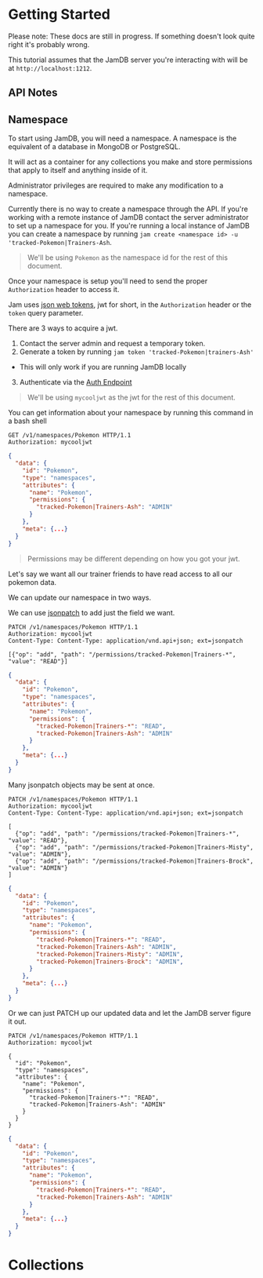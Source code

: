 # Getting Started

Please note: These docs are still in progress.
If something doesn't look quite right it's probably wrong.

This tutorial assumes that the JamDB server you're interacting with will be at `http://localhost:1212`.

## API Notes

## Namespace

To start using JamDB, you will need a namespace. A namespace is the equivalent of a database in MongoDB or PostgreSQL.

It will act as a container for any collections you make and store permissions that apply to itself and anything inside of it.

Administrator privileges are required to make any modification to a namespace.

Currently there is no way to create a namespace through the API.
If you're working with a remote instance of JamDB contact the server administrator to set up a namespace for you.
If you're running a local instance of JamDB you can create a namespace by running `jam create <namespace id> -u 'tracked-Pokemon|Trainers-Ash`.

> We'll be using `Pokemon` as the namespace id for the rest of this document.

Once your namespace is setup you'll need to send the proper `Authorization` header to access it.

Jam uses [json web tokens](https://jwt.io), jwt for short, in the `Authorization` header or the `token` query parameter.

There are 3 ways to acquire a jwt.

1. Contact the server admin and request a temporary token.
2. Generate a token by running `jam token 'tracked-Pokemon|trainers-Ash'`
  * This will only work if you are running JamDB locally
3. Authenticate via the [Auth Endpoint](#authorization)

> We'll be using `mycooljwt` as the jwt for the rest of this document.

You can get information about your namespace by running this command in a bash shell

```http
GET /v1/namespaces/Pokemon HTTP/1.1
Authorization: mycooljwt
```

```json
{
  "data": {
    "id": "Pokemon",
    "type": "namespaces",
    "attributes": {
      "name": "Pokemon",
      "permissions": {
        "tracked-Pokemon|Trainers-Ash": "ADMIN"
      }
    },
    "meta": {...}
  }
}
```

> Permissions may be different depending on how you got your jwt.

Let's say we want all our trainer friends to have read access to all our pokemon data.

We can update our namespace in two ways.

We can use [jsonpatch](http://jsonpatch.com/) to add just the field we want.

```http
PATCH /v1/namespaces/Pokemon HTTP/1.1
Authorization: mycooljwt
Content-Type: Content-Type: application/vnd.api+json; ext=jsonpatch

[{"op": "add", "path": "/permissions/tracked-Pokemon|Trainers-*", "value": "READ"}]
```

```json
{
  "data": {
    "id": "Pokemon",
    "type": "namespaces",
    "attributes": {
      "name": "Pokemon",
      "permissions": {
        "tracked-Pokemon|Trainers-*": "READ",
        "tracked-Pokemon|Trainers-Ash": "ADMIN"
      }
    },
    "meta": {...}
  }
}
```

Many jsonpatch objects may be sent at once.

```http
PATCH /v1/namespaces/Pokemon HTTP/1.1
Authorization: mycooljwt
Content-Type: Content-Type: application/vnd.api+json; ext=jsonpatch

[
  {"op": "add", "path": "/permissions/tracked-Pokemon|Trainers-*", "value": "READ"},
  {"op": "add", "path": "/permissions/tracked-Pokemon|Trainers-Misty", "value": "ADMIN"},
  {"op": "add", "path": "/permissions/tracked-Pokemon|Trainers-Brock", "value": "ADMIN"}
]
```

```json
{
  "data": {
    "id": "Pokemon",
    "type": "namespaces",
    "attributes": {
      "name": "Pokemon",
      "permissions": {
        "tracked-Pokemon|Trainers-*": "READ",
        "tracked-Pokemon|Trainers-Ash": "ADMIN",
        "tracked-Pokemon|Trainers-Misty": "ADMIN",
        "tracked-Pokemon|Trainers-Brock": "ADMIN",
      }
    },
    "meta": {...}
  }
}
```

Or we can just PATCH up our updated data and let the JamDB server figure it out.

```http
PATCH /v1/namespaces/Pokemon HTTP/1.1
Authorization: mycooljwt

{
  "id": "Pokemon",
  "type": "namespaces",
  "attributes": {
    "name": "Pokemon",
    "permissions": {
      "tracked-Pokemon|Trainers-*": "READ",
      "tracked-Pokemon|Trainers-Ash": "ADMIN"
    }
  }
}
```

```json
{
  "data": {
    "id": "Pokemon",
    "type": "namespaces",
    "attributes": {
      "name": "Pokemon",
      "permissions": {
        "tracked-Pokemon|Trainers-*": "READ",
        "tracked-Pokemon|Trainers-Ash": "ADMIN"
      }
    },
    "meta": {...}
  }
}
```


# Collections
